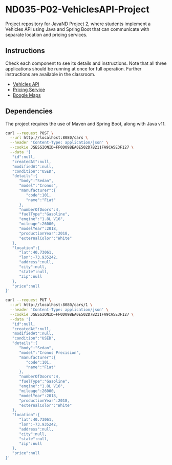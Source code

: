 # ND035-P02-VehiclesAPI-Project

Project repository for JavaND Project 2, where students implement a Vehicles API using Java and Spring Boot that can communicate with separate location and pricing services.

## Instructions

Check each component to see its details and instructions. Note that all three applications
should be running at once for full operation. Further instructions are available in the classroom.

- [Vehicles API](vehicles-api/README.md)
- [Pricing Service](pricing-service/README.md)
- [Boogle Maps](boogle-maps/README.md)

## Dependencies

The project requires the use of Maven and Spring Boot, along with Java v11.

```sh
curl --request POST \
  --url http://localhost:8080/cars \
  --header 'Content-Type: application/json' \
  --cookie JSESSIONID=FF0D09BEA0E502D7B211FA9CA5E3F127 \
  --data '{
   "id":null,
   "createdAt":null,
   "modifiedAt":null,
   "condition":"USED",
   "details":{
      "body":"Sedan",
      "model":"Cronos",
      "manufacturer":{
         "code":101,
         "name":"Fiat"
      },
      "numberOfDoors":4,
      "fuelType":"Gasoline",
      "engine":"1.8L V16",
      "mileage":26000,
      "modelYear":2018,
      "productionYear":2018,
      "externalColor":"White"
   },
   "location":{
      "lat":40.73061,
      "lon":-73.935242,
      "address":null,
      "city":null,
      "state":null,
      "zip":null
   },
   "price":null
}'

curl --request PUT \
  --url http://localhost:8080/cars/1 \
  --header 'Content-Type: application/json' \
  --cookie JSESSIONID=FF0D09BEA0E502D7B211FA9CA5E3F127 \
  --data '{
   "id":null,
   "createdAt":null,
   "modifiedAt":null,
   "condition":"USED",
   "details":{
      "body":"Sedan",
      "model":"Cronos Precision",
      "manufacturer":{
         "code":101,
         "name":"Fiat"
      },
      "numberOfDoors":4,
      "fuelType":"Gasoline",
      "engine":"1.8L V16",
      "mileage":26000,
      "modelYear":2018,
      "productionYear":2018,
      "externalColor":"White"
   },
   "location":{
      "lat":40.73061,
      "lon":-73.935242,
      "address":null,
      "city":null,
      "state":null,
      "zip":null
   },
   "price":null
}'
```
